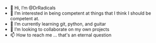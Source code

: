 - 👋 Hi, I’m @DrRadicals
- 👀 I’m interested in being competent at things that I think I should be competent at. 
- 🌱 I’m currently learning git, python, and guitar
- 💞️ I’m looking to collaborate on my own projects
- 📫 How to reach me ... that's an eternal question

<!---
DrRadicals/DrRadicals is a ✨ special ✨ repository because its `README.md` (this file) appears on your GitHub profile.
You can click the Preview link to take a look at your changes.
--->

